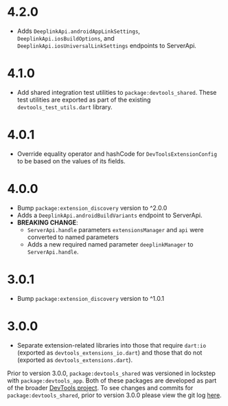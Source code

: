 # 4.2.0

- Adds `DeeplinkApi.androidAppLinkSettings`, `DeeplinkApi.iosBuildOptions`, and
  `DeeplinkApi.iosUniversalLinkSettings` endpoints to ServerApi.

# 4.1.0

- Add shared integration test utilities to `package:devtools_shared`. These test
utilities are exported as part of the existing `devtools_test_utils.dart` library.

# 4.0.1

- Override equality operator and hashCode for `DevToolsExtensionConfig`
to be based on the values of its fields.

# 4.0.0

- Bump `package:extension_discovery` version to ^2.0.0
- Adds a `DeeplinkApi.androidBuildVariants` endpoint to ServerApi.
- **BREAKING CHANGE**:
  - `ServerApi.handle` parameters `extensionsManager` and `api` were converted to named
    parameters
  - Adds a new required named parameter `deeplinkManager` to `ServerApi.handle`.

# 3.0.1

- Bump `package:extension_discovery` version to ^1.0.1

# 3.0.0

- Separate extension-related libraries into those that require `dart:io` (exported as
`devtools_extensions_io.dart`) and those that do not (exported as `devtools_extensions.dart`).

Prior to version 3.0.0, `package:devtools_shared` was versioned in lockstep with
`package:devtools_app`. Both of these packages are developed as part of the broader
[DevTools project](https://github.com/flutter/devtools). To see changes and commits
for `package:devtools_shared`, prior to version 3.0.0 please view the git log
[here](https://github.com/flutter/devtools/commits/master/packages/devtools_shared).
